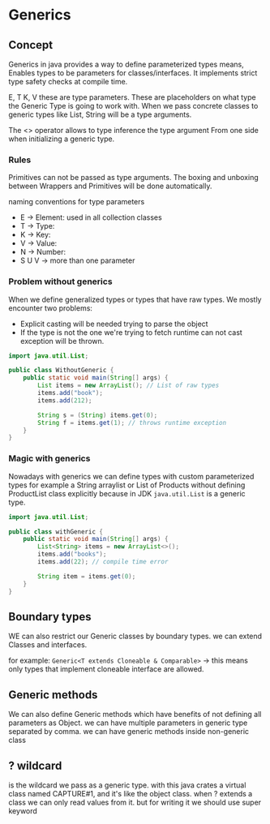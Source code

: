 # Generics

## Concept

Generics in java provides a way to define parameterized types means, Enables types to be parameters for
classes/interfaces. It implements strict type safety checks at compile time.

E, T K, V these are type parameters. These are placeholders on what type the Generic Type is going to work with.
When we pass concrete classes to generic types like List<String>, String will be a type arguments.

The <> operator allows to type inference the type argument From one side when initializing a generic type.

### Rules

Primitives can not be passed as type arguments. The boxing and unboxing between Wrappers and Primitives will be done
automatically.

naming conventions for type parameters

* E -> Element: used in all collection classes
* T -> Type:
* K -> Key:
* V -> Value:
* N -> Number:
* S U V -> more than one parameter

### Problem without generics

When we define generalized types or types that have raw types. We mostly encounter two problems:

* Explicit casting will be needed trying to parse the object
* If the type is not the one we're trying to fetch runtime can not cast exception will be thrown.

```java
import java.util.List;

public class WithoutGeneric {
    public static void main(String[] args) {
        List items = new ArrayList(); // List of raw types
        items.add("book");
        items.add(212);

        String s = (String) items.get(0);
        String f = items.get(1); // throws runtime exception
    }
}
```

### Magic with generics

Nowadays with generics we can define types with custom parameterized types for example a String arraylist or List of
Products without defining ProductList class explicitly because in JDK `java.util.List` is a generic type.

```java
import java.util.List;

public class withGeneric {
    public static void main(String[] args) {
        List<String> items = new ArrayList<>();
        items.add("books");
        items.add(22); // compile time error

        String item = items.get(0);
    }
}
```

## Boundary types

WE can also restrict our Generic classes by boundary types. we can extend Classes and interfaces.

for example:
`Generic<T extends Cloneable & Comparable>` -> this means only types that implement cloneable interface are allowed.

## Generic methods

We can also define Generic methods which have benefits of not defining all parameters as Object.
we can have multiple parameters in generic type separated by comma.
we can have generic methods inside non-generic class

## ? wildcard

is the wildcard we pass as a generic type. with this java crates a virtual class named CAPTURE#1, and it's like
the object class. when ? extends a class we can only read values from it. but for writing it we should use super keyword
